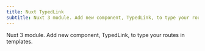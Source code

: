 ```yaml
---
title: Nuxt TypedLink
subtitle: Nuxt 3 module. Add new component, TypedLink, to type your routes in templates.
---
```


Nuxt 3 module. Add new component, TypedLink, to type your routes in templates.

<!--more-->
